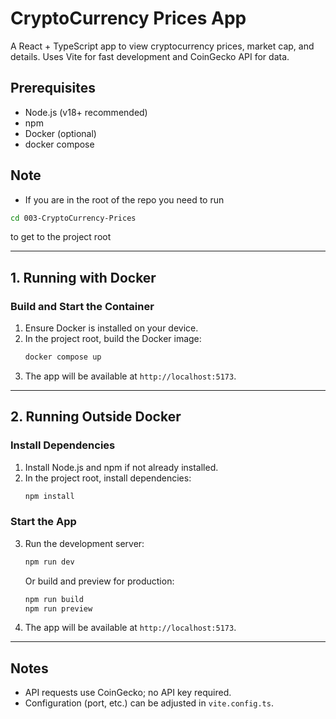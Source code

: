 # CryptoCurrency Prices App

A React + TypeScript app to view cryptocurrency prices, market cap, and details. Uses Vite for fast development and CoinGecko API for data.

## Prerequisites
- Node.js (v18+ recommended)
- npm
- Docker (optional) 
- docker compose

## Note
- If you are in the root of the repo you need to run 
```bash
cd 003-CryptoCurrency-Prices
```
to get to the project root


---

## 1. Running with Docker

### Build and Start the Container
1. Ensure Docker is installed on your device.
2. In the project root, build the Docker image:
   ```bash
   docker compose up
   ```
4. The app will be available at `http://localhost:5173`.

---

## 2. Running Outside Docker

### Install Dependencies
1. Install Node.js and npm if not already installed.
2. In the project root, install dependencies:
   ```bash
   npm install
   ```

### Start the App
3. Run the development server:
   ```bash
   npm run dev
   ```
   Or build and preview for production:
   ```bash
   npm run build
   npm run preview
   ```
4. The app will be available at `http://localhost:5173`.

---

## Notes
- API requests use CoinGecko; no API key required.
- Configuration (port, etc.) can be adjusted in `vite.config.ts`.
